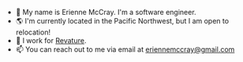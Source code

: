 - 👋 My name is Erienne McCray. I'm a software engineer.
- 🌎 I'm currently located in the Pacific Northwest, but I am open to relocation!
- 💼 I work for [Revature](https://revature.com/).
- 📫 You can reach out to me via email at eriennemccray@gmail.com

<!---
ebmccray/ebmccray is a ✨ special ✨ repository because its `README.md` (this file) appears on your GitHub profile.
You can click the Preview link to take a look at your changes.
--->
